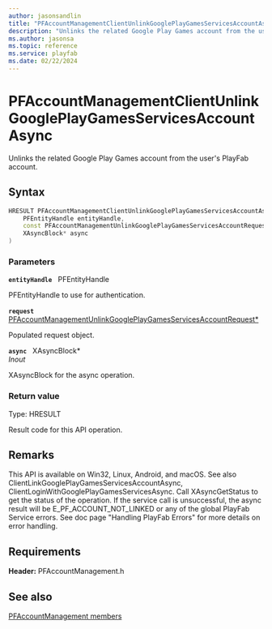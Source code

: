 ```yaml
---
author: jasonsandlin
title: "PFAccountManagementClientUnlinkGooglePlayGamesServicesAccountAsync"
description: "Unlinks the related Google Play Games account from the user's PlayFab account."
ms.author: jasonsa
ms.topic: reference
ms.service: playfab
ms.date: 02/22/2024
---
```


# PFAccountManagementClientUnlinkGooglePlayGamesServicesAccountAsync  

Unlinks the related Google Play Games account from the user's PlayFab account.  

## Syntax  
  
```cpp
HRESULT PFAccountManagementClientUnlinkGooglePlayGamesServicesAccountAsync(  
    PFEntityHandle entityHandle,  
    const PFAccountManagementUnlinkGooglePlayGamesServicesAccountRequest* request,  
    XAsyncBlock* async  
)  
```  
  
### Parameters  
  
**`entityHandle`** &nbsp; PFEntityHandle  
  
PFEntityHandle to use for authentication.  
  
**`request`** &nbsp; [PFAccountManagementUnlinkGooglePlayGamesServicesAccountRequest*](../../pfaccountmanagementtypes/structs/pfaccountmanagementunlinkgoogleplaygamesservicesaccountrequest.md)  
  
Populated request object.  
  
**`async`** &nbsp; XAsyncBlock*  
*_Inout_*  
  
XAsyncBlock for the async operation.  
  
  
### Return value
Type: HRESULT
  
Result code for this API operation.
  
## Remarks  
  
This API is available on Win32, Linux, Android, and macOS. See also ClientLinkGooglePlayGamesServicesAccountAsync, ClientLoginWithGooglePlayGamesServicesAsync. Call XAsyncGetStatus to get the status of the operation. If the service call is unsuccessful, the async result will be E_PF_ACCOUNT_NOT_LINKED or any of the global PlayFab Service errors. See doc page "Handling PlayFab Errors" for more details on error handling.
  
## Requirements  
  
**Header:** PFAccountManagement.h
  
## See also  
[PFAccountManagement members](../pfaccountmanagement_members.md)  

  
  
